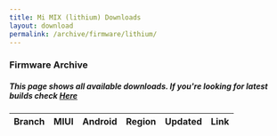 ```yaml
---
title: Mi MIX (lithium) Downloads
layout: download
permalink: /archive/firmware/lithium/
---
```


### Firmware Archive
##### This page shows all available downloads. If you're looking for latest builds check [Here](/firmware/lithium/)


<div class="table-responsive-md">
<table id="firmware" class="compact table table-striped table-hover table-sm">
    <thead class="thead-dark">
        <tr>
            <th>Branch</th>
            <th>MIUI</th>
            <th>Android</th>
            <th>Region</th>
            <th>Updated</th>
            <th>Link</th>
        </tr>
    </thead>
    <script>loadFirmwareDownloads('lithium', 'full')</script>
</table>
</div>
